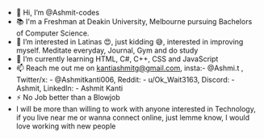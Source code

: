 - 👋 Hi, I’m @Ashmit-codes
- 📚 I'm a Freshman at Deakin University, Melbourne pursuing Bachelors of Computer Science. 
- 👀 I’m interested in Latinas 😍, just kidding 😅, interested in improving myself. Meditate everyday, Journal, Gym and do study
- 🌱 I’m currently learning HTML, C#, C++, CSS and JavaScript
- 📫 Reach me out me on kantiashmitg@gmail.com, insta:- @Ashmi.t , Twitter/x: - @Ashmitkanti006, Reddit: - u/Ok_Wait3163, Discord: - Ashmit, LinkedIn: - Ashmit Kanti
- ⚡ No Job better than a Blowjob
- I will be more than willing to work with anyone interested in Technology, if you live near me or wanna connect online, just lemme know, I would love working with new people

<!---
Ashmit-codes/Ashmit-codes is a ✨ special ✨ repository because its `README.md` (this file) appears on your GitHub profile.
You can click the Preview link to take a look at your changes.
--->
